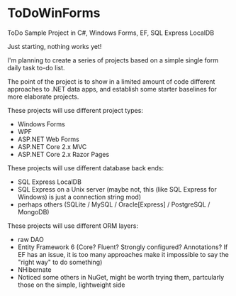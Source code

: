 # ToDoWinForms
ToDo Sample Project in C#, Windows Forms, EF, SQL Express LocalDB

Just starting, nothing works yet!

I'm planning to create a series of projects based on a simple single form daily task to-do list.

The point of the project is to show in a limited amount of code different approaches to .NET data apps, and establish some starter baselines for more elaborate projects.

These projects will use different project types:
- Windows Forms
- WPF
- ASP.NET Web Forms
- ASP.NET Core 2.x MVC
- ASP.NET Core 2.x Razor Pages

These projects will use different database back ends:
- SQL Express LocalDB
- SQL Express on a Unix server (maybe not, this (like SQL Express for Windows) is just a connection string mod)
- perhaps others (SQLite / MySQL / Oracle[Express] / PostgreSQL / MongoDB)

These projects will use different ORM layers:
- raw DAO
- Entity Framework 6 (Core? Fluent? Strongly configured? Annotations?  If EF has an issue, it is too many approaches make it impossible to say the "right way" to do something)
- NHibernate
- Noticed some others in NuGet, might be worth trying them, partcularly those on the simple, lightweight side
